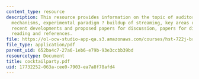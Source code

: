 ```yaml
---
content_type: resource
description: This resource provides information on the topic of auditory grouping
  mechanisms, experimental paradigm ? buildup of streaming, key areas of research,
  recent developments and proposed papers for discussion, papers for discussion, further
  reading and references.
file: https://ol-ocw-studio-app-qa.s3.amazonaws.com/courses/hst-722j-brain-mechanisms-for-hearing-and-speech-fall-2005/17732252063acee07903ea7a8f78afd4_cocktailparty.pdf
file_type: application/pdf
parent_uid: 652ba4c7-27a6-1eb6-e79b-93e3ccbb39bd
resourcetype: Document
title: cocktailparty.pdf
uid: 17732252-063a-cee0-7903-ea7a8f78afd4
---
```

